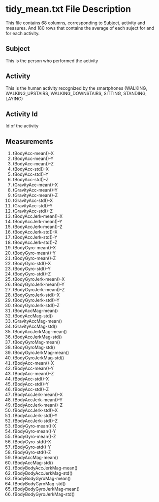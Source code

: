 # tidy_mean.txt File Description
This file contains 68 columns, corresponding to Subject, activity and measures. And 180 rows that contains the average of each suject for and for each activity.

## Subject
This is the person who performed the activity

## Activity
This is the human activity recognized by the smartphones (WALKING, WALKING_UPSTAIRS, WALKING_DOWNSTAIRS, SITTING, STANDING, LAYING)

## Activity Id
Id of the activity

## Measurements
1. tBodyAcc-mean()-X
2. tBodyAcc-mean()-Y
3. tBodyAcc-mean()-Z
4. tBodyAcc-std()-X
5. tBodyAcc-std()-Y
6. tBodyAcc-std()-Z
7. tGravityAcc-mean()-X
8. tGravityAcc-mean()-Y
9. tGravityAcc-mean()-Z
10. tGravityAcc-std()-X
11. tGravityAcc-std()-Y
12. tGravityAcc-std()-Z
13. tBodyAccJerk-mean()-X
14. tBodyAccJerk-mean()-Y
15. tBodyAccJerk-mean()-Z
16. tBodyAccJerk-std()-X
17. tBodyAccJerk-std()-Y
18. tBodyAccJerk-std()-Z
19. tBodyGyro-mean()-X
20. tBodyGyro-mean()-Y
21. tBodyGyro-mean()-Z
22. tBodyGyro-std()-X
23. tBodyGyro-std()-Y
24. tBodyGyro-std()-Z
25. tBodyGyroJerk-mean()-X
26. tBodyGyroJerk-mean()-Y
27. tBodyGyroJerk-mean()-Z
28. tBodyGyroJerk-std()-X
29. tBodyGyroJerk-std()-Y
30. tBodyGyroJerk-std()-Z
31. tBodyAccMag-mean()
32. tBodyAccMag-std()
33. tGravityAccMag-mean()
34. tGravityAccMag-std()
35. tBodyAccJerkMag-mean()
36. tBodyAccJerkMag-std()
37. tBodyGyroMag-mean()
38. tBodyGyroMag-std()
39. tBodyGyroJerkMag-mean()
40. tBodyGyroJerkMag-std()
41. fBodyAcc-mean()-X
42. fBodyAcc-mean()-Y
43. fBodyAcc-mean()-Z
44. fBodyAcc-std()-X
45. fBodyAcc-std()-Y
46. fBodyAcc-std()-Z
47. fBodyAccJerk-mean()-X
48. fBodyAccJerk-mean()-Y
49. fBodyAccJerk-mean()-Z
50. fBodyAccJerk-std()-X
51. fBodyAccJerk-std()-Y
52. fBodyAccJerk-std()-Z
53. fBodyGyro-mean()-X
54. fBodyGyro-mean()-Y
55. fBodyGyro-mean()-Z
56. fBodyGyro-std()-X
57. fBodyGyro-std()-Y
58. fBodyGyro-std()-Z
59. fBodyAccMag-mean()
60. fBodyAccMag-std()
61. fBodyBodyAccJerkMag-mean()
62. fBodyBodyAccJerkMag-std()
63. fBodyBodyGyroMag-mean()
64. fBodyBodyGyroMag-std()
65. fBodyBodyGyroJerkMag-mean()
66. fBodyBodyGyroJerkMag-std()
